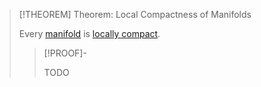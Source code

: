 >[!THEOREM] Theorem: Local Compactness of Manifolds
>
>Every [manifold](Manifolds.md) is [locally compact](../../Topology/Compactness/Local%20Compactness.md).
>
>>[!PROOF]-
>>
>>TODO
>>
>